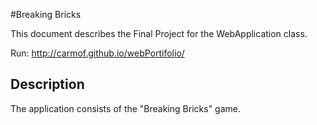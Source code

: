 #Breaking Bricks


This document describes the Final Project for the WebApplication class.

Run: http://carmof.github.io/webPortifolio/

## Description

The application consists of the "Breaking Bricks" game.




